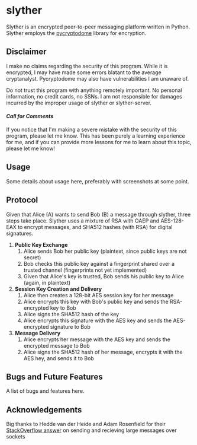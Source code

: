 # slyther
Slyther is an encrypted peer-to-peer messaging platform written in Python. Slyther employs the [pycryptodome](https://github.com/Legrandin/pycryptodome) library for encryption.

## Disclaimer
I make no claims regarding the security of this program. While it is encrypted, I may have made some errors blatant to the average cryptanalyst. Pycryptodome may also have vulnerabilities I am unaware of.

Do not trust this program with anything remotely important. No personal information, no credit cards, no SSNs. I am not responsible for damages incurred by the improper usage of slyther or slyther-server.

#### *Call for Comments*
If you notice that I'm making a severe mistake with the security of this program, please let me know. This has been purely a learning experience for me, and if you can provide more lessons for me to learn about this topic, please let me know!

## Usage
Some details about usage here, preferably with screenshots at some point.


## Protocol
Given that Alice (A) wants to send Bob (B) a message through slyther, three steps take place. Slyther uses a mixture of RSA with OAEP and AES-128-EAX to encrypt messages, and SHA512 hashes (with RSA) for digital signatures.

1. **Public Key Exchange**
    1. Alice sends Bob her public key (plaintext, since public keys are not secret)
    1. Bob checks this public key against a fingerprint shared over a trusted channel (fingerprints not yet implemented)
    1. Given that Alice's key is trusted, Bob sends his public key to Alice (again, in plaintext)
1. **Session Key Creation and Delivery**
    1. Alice then creates a 128-bit AES session key for her message
    1. Alice encrypts this key with Bob's public key and sends the RSA-encrypted key to Bob
    1. Alice signs the SHA512 hash of the key
    1. Alice encrypts this signature with the AES key and sends the AES-encrypted signature to Bob
1. **Message Delivery**
    1. Alice encrypts her message with the AES key and sends the encrypted message to Bob
    1. Alice signs the SHA512 hash of her message, encrypts it with the AES hey, and sends it to Bob

## Bugs and Future Features
A list of bugs and features here.

## Acknowledgements

Big thanks to Hedde van der Heide and Adam Rosenfield for their [StackOverflow answer](https://stackoverflow.com/questions/17667903/python-socket-receive-large-amount-of-data) on sending and recieving large messages over sockets
